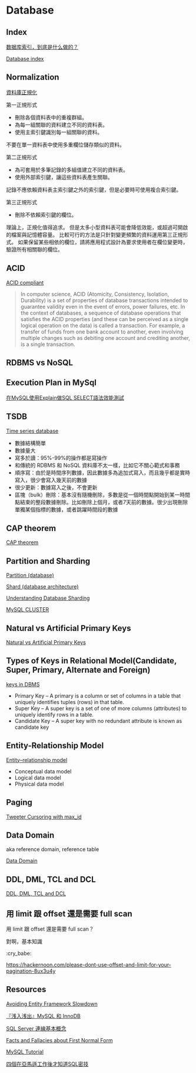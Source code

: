 # Database

## Index

[数据库索引，到底是什么做的？](https://mp.weixin.qq.com/s?__biz=MjM5ODYxMDA5OQ%3D%3D&mid=2651961486&idx=1&sn=b319a87f87797d5d662ab4715666657f)

[Database index](https://en.wikipedia.org/wiki/Database_index)

## Normalization

[資料庫正規化](https://support.microsoft.com/zh-tw/help/283878/description-of-the-database-normalization-basics)

第一正規形式

- 刪除各個資料表中的重複群組。
- 為每一組關聯的資料建立不同的資料表。
- 使用主索引鍵識別每一組關聯的資料。

不要在單一資料表中使用多重欄位儲存類似的資料。

第二正規形式

- 為可套用於多筆記錄的多組值建立不同的資料表。
- 使用外部索引鍵，讓這些資料表產生關聯。

記錄不應依賴資料表主索引鍵之外的索引鍵，但是必要時可使用複合索引鍵。

第三正規形式

- 刪除不依賴索引鍵的欄位。

理論上，正規化值得追求。 但是太多小型資料表可能會降低效能，或超過可開啟的檔案與記憶體容量。
比較可行的方法是只針對變更頻繁的資料運用第三正規形式。 如果保留某些相依的欄位，請將應用程式設計為要求使用者在欄位變更時，驗證所有相關聯的欄位。

## ACID

[ACID compliant](https://zh.wikipedia.org/wiki/ACID)

>In computer science, ACID (Atomicity, Consistency, Isolation, Durability) is a set of properties of database transactions intended to guarantee validity even in the event of errors, power failures, etc. In the context of databases, a sequence of database operations that satisfies the ACID properties (and these can be perceived as a single logical operation on the data) is called a transaction. For example, a transfer of funds from one bank account to another, even involving multiple changes such as debiting one account and crediting another, is a single transaction.

## RDBMS vs NoSQL

## Execution Plan in MySql

[在MySQL使用Explain做SQL SELECT語法效能測試](http://blog.kejyun.com/2012/12/Using-EXPLAIN-SQL-To-Analysis-Efficient-On-MySQL.html)

## TSDB

[Time series database](https://en.wikipedia.org/wiki/Time_series_database)

- 數據結構簡單
- 數據量大
- 寫多於讀：95%-99%的操作都是寫操作
- 和傳統的 RDBMS 和 NoSQL 資料庫不太一樣，比如它不關心範式和事務
- 順序寫：由於是時間序列數據，因此數據多為追加式寫入，而且幾乎都是實時寫入，很少會寫入幾天前的數據
- 很少更新：數據寫入之後，不會更新
- 區塊（bulk）刪除：基本沒有隨機刪除，多數是從一個時間點開始到某一時間點結束的整段數據刪除。比如刪除上個月，或者7天前的數據。很少出現刪除單獨某個指標的數據，或者跳躍時間段的數據

## CAP theorem

[CAP theorem](https://zh.wikipedia.org/wiki/CAP%E5%AE%9A%E7%90%86)

## Partition and Sharding

[Partition (database)](https://en.wikipedia.org/wiki/Partition_(database))

[Shard (database architecture)](https://en.wikipedia.org/wiki/Shard_(database_architecture))

[Understanding Database Sharding](https://www.digitalocean.com/community/tutorials/understanding-database-sharding)

[MySQL CLUSTER](https://www.mysql.com/products/cluster/mysql-cluster-datasheet.pdf)

## Natural vs Artificial Primary Keys

[Natural vs Artificial Primary Keys](https://sqlstudies.com/2016/08/29/natural-vs-artificial-primary-keys/#:~:text=are%20usually%20bigger.-,Artificial,the%20data%20in%20the%20row.)

## Types of Keys in Relational Model(Candidate, Super, Primary, Alternate and Foreign)

[keys in DBMS](https://beginnersbook.com/2015/04/keys-in-dbms/)

- Primary Key – A primary is a column or set of columns in a table that uniquely identifies tuples (rows) in that table.
- Super Key – A super key is a set of one of more columns (attributes) to uniquely identify rows in a table.
- Candidate Key – A super key with no redundant attribute is known as candidate key

## Entity-Relationship Model

[Entity–relationship model](https://en.wikipedia.org/wiki/Entity%E2%80%93relationship_model)

- Conceptual data model
- Logical data model
- Physical data model

## Paging

[Tweeter Cursoring with max_id](https://developer.twitter.com/en/docs/tweets/timelines/guides/working-with-timelines)

## Data Domain

aka reference domain, reference table

[Data Domain](https://en.wikipedia.org/wiki/Data_domain)

## DDL, DML, TCL and DCL

[DDL, DML, TCL and DCL](https://www.geeksforgeeks.org/sql-ddl-dml-tcl-dcl/)

## 用 limit 跟 offset 還是需要 full scan

用 limit 跟 offset 還是需要 full scan？

對啊，基本知識

:cry_babe:

https://hackernoon.com/please-dont-use-offset-and-limit-for-your-pagination-8ux3u4y

## Resources

[Avoiding Entity Framework Slowdown](https://visualstudiomagazine.com/blogs/tool-tracker/2018/02/avoiding-ef-slowdown.aspx)

[『浅入浅出』MySQL 和 InnoDB](https://draveness.me/mysql-innodb)

[SQL Server 連線基本概念](http://timonshuang-volley.blogspot.com/2010/01/sql-server.html)

[Facts and Fallacies about First Normal Form](https://www.red-gate.com/simple-talk/sql/learn-sql-server/facts-and-fallacies-about-first-normal-form/)

[MySQL Tutorial](https://www.mysqltutorial.org/)

[四個在亞馬遜工作後才知道SQL密技](https://medium.com/@henryfeng/%E5%9B%9B%E5%80%8B%E5%9C%A8%E4%BA%9E%E9%A6%AC%E9%81%9C%E5%B7%A5%E4%BD%9C%E5%BE%8C%E6%89%8D%E7%9F%A5%E9%81%93sql%E5%AF%86%E6%8A%80-e79c9c5912f5)
